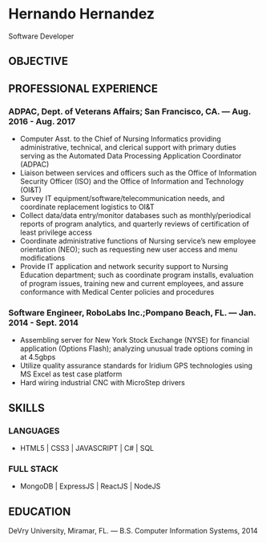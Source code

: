 # Hernando Hernandez 
Software Developer

## OBJECTIVE 

## PROFESSIONAL EXPERIENCE
### ADPAC, Dept. of Veterans Affairs; San Francisco, CA. — Aug. 2016 - Aug. 2017
- Computer Asst. to the Chief of Nursing Informatics providing administrative, technical, and clerical support with primary duties serving as the Automated Data Processing Application Coordinator (ADPAC)
- Liaison between services and officers such as the Office of Information Security Officer (ISO) and the Office of Information and Technology (OI&T)
- Survey IT equipment/software/telecommunication needs, and coordinate replacement logistics to OI&T
- Collect data/data entry/monitor databases such as monthly/periodical reports of program analytics, and quarterly reviews of certification of least privilege access
- Coordinate administrative functions of Nursing service’s new employee orientation (NEO); such as requesting new user access and menu modifications
- Provide IT application and network security support to Nursing Education department; such as coordinate program installs, evaluation of program issues, training new and current employees, and assure conformance with Medical Center policies and procedures

### Software Engineer, RoboLabs Inc.;Pompano Beach, FL. — Jan. 2014 - Sept. 2014
- Assembling server for New York Stock Exchange (NYSE) for financial application (Options Flash); analyzing unusual trade options coming in at 4.5gbps
- Utilize quality assurance standards for Iridium GPS technologies using MS Excel as test case platform
- Hard wiring industrial CNC with MicroStep drivers


## SKILLS
### LANGUAGES
- HTML5 | CSS3 | JAVASCRIPT | C# | SQL

### FULL STACK
- MongoDB | ExpressJS | ReactJS | NodeJS

## EDUCATION
DeVry University, Miramar, FL. — B.S. Computer Information Systems, 2014
